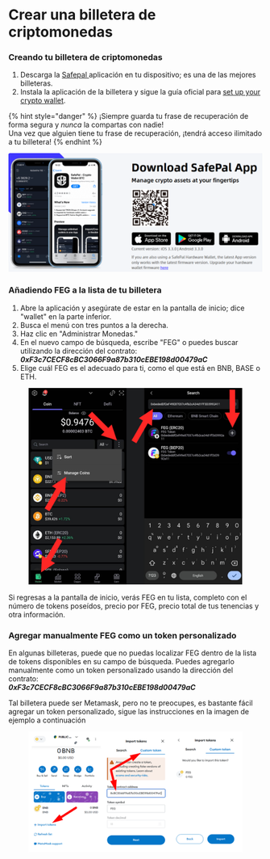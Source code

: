 # Crear una billetera de criptomonedas

### Creando tu billetera de criptomonedas

1. Descarga la [Safepal ](https://www.safepal.com/en/download) aplicación en tu dispositivo; es una de las mejores billeteras.
2. Instala la aplicación de la billetera y sigue la guía oficial para [set up your crypto wallet](https://docs.safepal.io/safepal-app/how-to-create-a-safepal-software-wallet).

{% hint style="danger" %}
¡Siempre guarda tu frase de recuperación de forma segura y _nunca_ la compartas con nadie!\
Una vez que alguien tiene tu frase de recuperación, ¡tendrá acceso ilimitado a tu billetera!
{% endhint %}

![](../../.gitbook/assets/safe1.png)

### Añadiendo FEG a la lista de tu billetera

1. Abre la aplicación y asegúrate de estar en la pantalla de inicio; dice "wallet" en la parte inferior.
2. Busca el menú con tres puntos a la derecha.
3. Haz clic en "Administrar Monedas."
4. En el nuevo campo de búsqueda, escribe "FEG" o puedes buscar utilizando la dirección del contrato:\
   _**0xF3c7CECF8cBC3066F9a87b310cEBE198d00479aC**_
5. Elige cuál FEG es el adecuado para ti, como el que está en BNB, BASE o ETH. &#x20;

<figure><img src="../../.gitbook/assets/safepal add token new.jpg" alt=""><figcaption></figcaption></figure>

Si regresas a la pantalla de inicio, verás FEG en tu lista, completo con el número de tokens poseídos, precio por FEG, precio total de tus tenencias y otra información.

### Agregar manualmente FEG como un token personalizado

En algunas billeteras, puede que no puedas localizar FEG dentro de la lista de tokens disponibles en su campo de búsqueda. Puedes agregarlo manualmente como un token personalizado usando la dirección del contrato:\
_**0xF3c7CECF8cBC3066F9a87b310cEBE198d00479aC**_

Tal billetera puede ser Metamask, pero no te preocupes, es bastante fácil agregar un token personalizado, sigue las instrucciones en la imagen de ejemplo a continuación

<figure><img src="../../.gitbook/assets/add feg to metamask desktop.png" alt=""><figcaption></figcaption></figure>